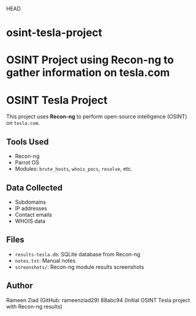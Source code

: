  HEAD
# osint-tesla-project
OSINT Project using Recon-ng to gather information on tesla.com
=======
# OSINT Tesla Project

This project uses **Recon-ng** to perform open-source intelligence (OSINT) on `tesla.com`.

## Tools Used

- Recon-ng
- Parrot OS
- Modules: `brute_hosts`, `whois_pocs`, `resolve`, etc.

## Data Collected

- Subdomains
- IP addresses
- Contact emails
- WHOIS data

## Files

- `results-tesla.db`: SQLite database from Recon-ng
- `notes.txt`: Manual notes
- `screenshots/`: Recon-ng module results screenshots

## Author

Rameen Ziad (GitHub: rameenziad29)
 88abc94 (Initial OSINT Tesla project with Recon-ng results)
